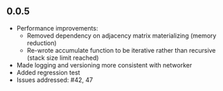 ## 0.0.5

- Performance improvements:
    - Removed dependency on adjacency matrix materializing (memory reduction)
    - Re-wrote accumulate function to be iterative rather than recursive (stack size limit reached)
- Made logging and versioning more consistent with networker
- Added regression test
- Issues addressed:
    #42, 47



